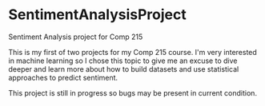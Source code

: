 # SentimentAnalysisProject
Sentiment Analysis project for Comp 215

This is my first of two projects for my Comp 215 course.
I'm very interested in machine learning so I chose this topic to give me an excuse to dive deeper
and learn more about how to build datasets and use statistical approaches to predict sentiment.

This project is still in progress so bugs may be present in current condition.
